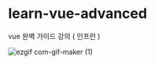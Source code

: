 # learn-vue-advanced
vue 완벽 가이드 강의 ( 인프런 )

![ezgif com-gif-maker (1)](https://user-images.githubusercontent.com/68735491/156906122-3149f591-4738-443a-8d77-602d9acd0174.gif)
